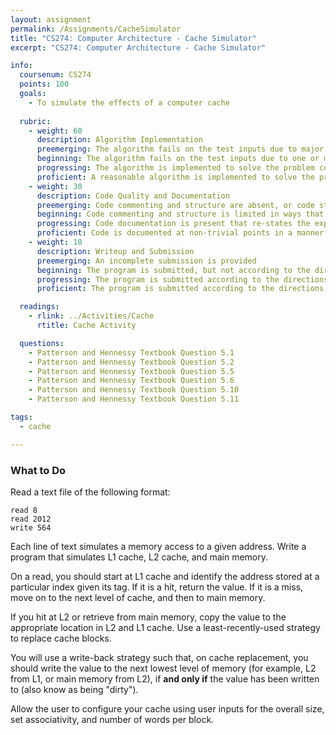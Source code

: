 ```yaml
---
layout: assignment
permalink: /Assignments/CacheSimulator
title: "CS274: Computer Architecture - Cache Simulator"
excerpt: "CS274: Computer Architecture - Cache Simulator"

info:
  coursenum: CS274
  points: 100
  goals:
    - To simulate the effects of a computer cache
    
  rubric:
    - weight: 60
      description: Algorithm Implementation
      preemerging: The algorithm fails on the test inputs due to major issues, or the program fails to compile and/or run
      beginning: The algorithm fails on the test inputs due to one or more minor issues
      progressing: The algorithm is implemented to solve the problem correctly according to given test inputs, but would fail if executed in a general case due to a minor issue or omission in the algorithm design or implementation, including a Makefile
      proficient: A reasonable algorithm is implemented to solve the problem which correctly solves the problem according to the given test inputs, and would be reasonably expected to solve the problem in the general case
    - weight: 30
      description: Code Quality and Documentation
      preemerging: Code commenting and structure are absent, or code structure departs significantly from best practice, and/or the code departs significantly from the style guide
      beginning: Code commenting and structure is limited in ways that reduce the readability of the program, and/or there are minor departures from the style guide
      progressing: Code documentation is present that re-states the explicit code definitions, and/or code is written that mostly adheres to the style guide
      proficient: Code is documented at non-trivial points in a manner that enhances the readability of the program, and code is written according to the style guide
    - weight: 10
      description: Writeup and Submission
      preemerging: An incomplete submission is provided
      beginning: The program is submitted, but not according to the directions in one or more ways (for example, because it is lacking a readme writeup)
      progressing: The program is submitted according to the directions with a minor omission or correction needed, and with at least superficial responses to the bolded questions throughout
      proficient: The program is submitted according to the directions, including a readme writeup describing the solution, and thoughtful answers to the bolded or textbook questions throughout

  readings:
    - rlink: ../Activities/Cache
      rtitle: Cache Activity

  questions:
    - Patterson and Hennessy Textbook Question 5.1
    - Patterson and Hennessy Textbook Question 5.2
    - Patterson and Hennessy Textbook Question 5.5
    - Patterson and Hennessy Textbook Question 5.6
    - Patterson and Hennessy Textbook Question 5.10
    - Patterson and Hennessy Textbook Question 5.11

tags:
  - cache

---
```


### What to Do

Read a text file of the following format:

```
read 8
read 2012
write 564
```

Each line of text simulates a memory access to a given address.  Write a program that simulates L1 cache, L2 cache, and main memory.

On a read, you should start at L1 cache and identify the address stored at a particular index given its tag.  If it is a hit, return the value.  If it is a miss, move on to the next level of cache, and then to main memory.

If you hit at L2 or retrieve from main memory, copy the value to the appropriate location in L2 and L1 cache.  Use a least-recently-used strategy to replace cache blocks.

You will use a write-back strategy such that, on cache replacement, you should write the value to the next lowest level of memory (for example, L2 from L1, or main memory from L2), if **and only if** the value has been written to (also know as being "dirty").

Allow the user to configure your cache using user inputs for the overall size, set associativity, and number of words per block.  
